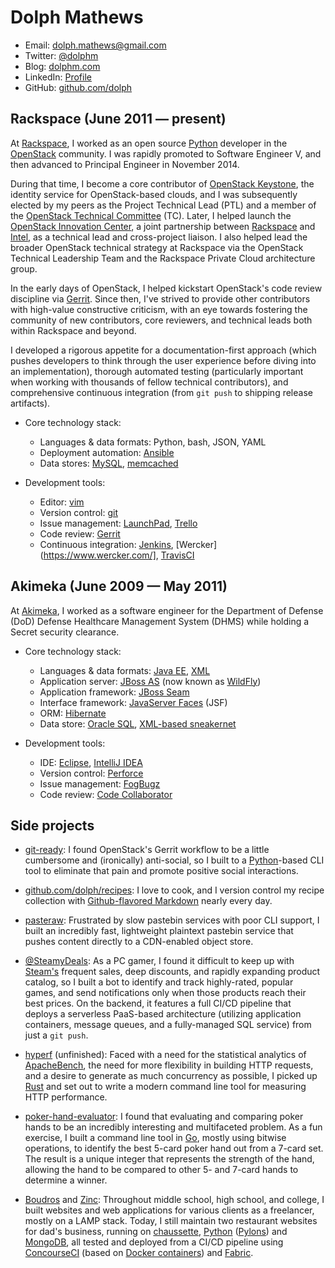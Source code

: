 # Dolph Mathews

- Email: [dolph.mathews@gmail.com](mailto:dolph.mathews@gmail.com)
- Twitter: [@dolphm](https://twitter.com/dolphm)
- Blog: [dolphm.com](http://www.dolphm.com/)
- LinkedIn: [Profile](https://www.linkedin.com/in/dolphmathews/)
- GitHub: [github.com/dolph](https://github.com/dolph/)

## Rackspace (June 2011 &mdash; present)

At [Rackspace](https://www.rackspace.com/), I worked as an open source [Python](https://www.python.org/) developer in the [OpenStack](https://www.openstack.org/) community. I was rapidly promoted to Software Engineer V, and then advanced to Principal Engineer in November 2014.

During that time, I become a core contributor of [OpenStack Keystone](http://github.com/openstack/keystone), the identity service for OpenStack-based clouds, and I was subsequently elected by my peers as the Project Technical Lead (PTL) and a member of the [OpenStack Technical Committee](https://www.openstack.org/foundation/tech-committee/) (TC). Later, I helped launch the [OpenStack Innovation Center](https://osic.org/), a joint partnership between [Rackspace](https://www.rackspace.com/) and [Intel](https://01.org/), as a technical lead and cross-project liaison. I also helped lead the broader OpenStack technical strategy at Rackspace via the OpenStack Technical Leadership Team and the Rackspace Private Cloud architecture group.

In the early days of OpenStack, I helped kickstart OpenStack's code review discipline via [Gerrit](https://www.gerritcodereview.com/). Since then, I've strived to provide other contributors with high-value constructive criticism, with an eye towards fostering the community of new contributors, core reviewers, and technical leads both within Rackspace and beyond.

I developed a rigorous appetite for a documentation-first approach (which pushes developers to think through the user experience before diving into an implementation), thorough automated testing (particularly important when working with thousands of fellow technical contributors), and comprehensive continuous integration (from `git push` to shipping release artifacts).

- Core technology stack:
  - Languages & data formats: Python, bash, JSON, YAML
  - Deployment automation: [Ansible](https://www.ansible.com/)
  - Data stores: [MySQL](https://www.mysql.com/), [memcached](https://memcached.org/)
  
- Development tools:
  - Editor: [vim](http://www.vim.org/)
  - Version control: [git](https://git-scm.com/)
  - Issue management: [LaunchPad](https://launchpad.net/~dolph), [Trello](https://trello.com/)
  - Code review: [Gerrit](https://www.gerritcodereview.com/)
  - Continuous integration: [Jenkins](https://jenkins.io/), [Wercker](https://www.wercker.com/], [TravisCI](https://travis-ci.org/)

## Akimeka (June 2009 &mdash; May 2011)

At [Akimeka](http://www.akimeka.com/), I worked as a software engineer for the Department of Defense (DoD) Defense Healthcare Management System (DHMS) while holding a Secret security clearance.

- Core technology stack:
  - Languages & data formats: [Java EE](http://www.oracle.com/technetwork/java/javaee/overview/index.html), [XML](https://en.wikipedia.org/wiki/XML)
  - Application server: [JBoss AS](https://en.wikipedia.org/wiki/WildFly) (now known as [WildFly](http://wildfly.org/))
  - Application framework: [JBoss Seam](https://en.wikipedia.org/wiki/JBoss_Seam)
  - Interface framework: [JavaServer Faces](https://en.wikipedia.org/wiki/JavaServer_Faces) (JSF)
  - ORM: [Hibernate](http://hibernate.org/orm/)
  - Data store: [Oracle SQL](http://www.oracle.com/technetwork/database/), [XML-based sneakernet](https://en.wikipedia.org/wiki/Sneakernet)

- Development tools:
  - IDE: [Eclipse](https://eclipse.org/), [IntelliJ IDEA](https://www.jetbrains.com/idea/)
  - Version control: [Perforce](https://www.perforce.com/)
  - Issue management: [FogBugz](https://www.fogcreek.com/fogbugz/)
  - Code review: [Code Collaborator](https://smartbear.com/product/collaborator/overview/) 

## Side projects

- [git-ready](http://dolphm.com/git-ready/): I found OpenStack's Gerrit workflow to be a little cumbersome and (ironically) anti-social, so I built to a [Python](https://www.python.org/)-based CLI tool to eliminate that pain and promote positive social interactions.

- [github.com/dolph/recipes](https://github.com/dolph/recipes): I love to cook, and I version control my recipe collection with [Github-flavored Markdown](https://guides.github.com/features/mastering-markdown/) nearly every day.

- [pasteraw](http://pasteraw.com/): Frustrated by slow pastebin services with poor CLI support, I built an incredibly fast, lightweight plaintext pastebin service that pushes content directly to a CDN-enabled object store.

- [@SteamyDeals](https://twitter.com/steamydeals): As a PC gamer, I found it difficult to keep up with [Steam's](http://store.steampowered.com/) frequent sales, deep discounts, and rapidly expanding product catalog, so I built a bot to identify and track highly-rated, popular games, and send notifications only when those products reach their best prices. On the backend, it features a full CI/CD pipeline that deploys a serverless PaaS-based architecture (utilizing application containers, message queues, and a fully-managed SQL service) from just a `git push`.

- [hyperf](https://github.com/dolph/hyperf) (unfinished): Faced with a need for the statistical analytics of [ApacheBench](https://httpd.apache.org/docs/2.4/programs/ab.html), the need for more flexibility in building HTTP requests, and a desire to generate as much concurrency as possible, I picked up [Rust](https://www.rust-lang.org/) and set out to write a modern command line tool for measuring HTTP performance.

- [poker-hand-evaluator](https://github.com/dolph/poker-hand-evaluator): I found that evaluating and comparing poker hands to be an incredibly interesting and multifaceted problem. As a fun exercise, I built a command line tool in [Go](https://golang.org/), mostly using bitwise operations, to identify the best 5-card poker hand out from a 7-card set. The result is a unique integer that represents the strength of the hand, allowing the hand to be compared to other 5- and 7-card hands to determine a winner.

- [Boudros](http://boudros.com/) and [Zinc](http://zincwine.com/): Throughout middle school, high school, and college, I built websites and web applications for various clients as a freelancer, mostly on a LAMP stack. Today, I still maintain two restaurant websites for dad's business, running on [chaussette](https://chaussette.readthedocs.io/), [Python](https://www.python.org/) ([Pylons](http://pylonsproject.org/)) and [MongoDB](https://www.mongodb.com/), all tested and deployed from a CI/CD pipeline using [ConcourseCI](https://concourse.ci/) (based on [Docker containers](https://www.docker.com/)) and [Fabric](http://www.fabfile.org/).
